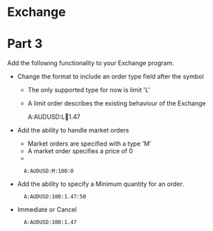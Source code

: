 # Exchange

# Part 3

Add the following functionality to your Exchange program.

* Change the format to include an order type field after the symbol 
    * The only supported type for now is limit 'L'
    * A limit order describes the existing behaviour of the Exchange 

        A:AUDUSD:­L:100:1.47

* Add the ability to handle market orders
    * Market orders are specified with a type 'M' 
    * A market order specifies a price of 0
    * 

        A:AUDUSD:­M:100:0

* Add the ability to specify a Minimum quantity for an order.

        A:AUDUSD:­100:1.47:50

* Immediate or Cancel

        A:AUDUSD:­100:1.47